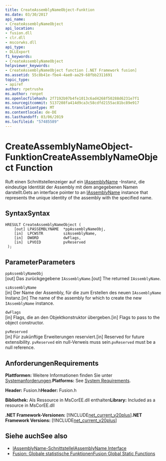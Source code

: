 ```yaml
---
title: CreateAssemblyNameObject-Funktion
ms.date: 03/30/2017
api_name:
- CreateAssemblyNameObject
api_location:
- fusion.dll
- clr.dll
- mscorwks.dll
api_type:
- DLLExport
f1_keywords:
- CreateAssemblyNameObject
helpviewer_keywords:
- CreateAssemblyNameObject function [.NET Framework fusion]
ms.assetid: 55c8b41e-fbe4-4ae0-aa29-68fbb2311691
topic_type:
- apiref
author: rpetrusha
ms.author: ronpet
ms.openlocfilehash: 2f7192b97b4fe1013c6ad4268f50288d6231e7f1
ms.sourcegitcommit: 5137208fa414d9ca3c58cdfd2155ac81bc89e917
ms.translationtype: MT
ms.contentlocale: de-DE
ms.lasthandoff: 03/06/2019
ms.locfileid: "57485589"
---
```

# <a name="createassemblynameobject-function"></a><span data-ttu-id="9b150-102">CreateAssemblyNameObject-Funktion</span><span class="sxs-lookup"><span data-stu-id="9b150-102">CreateAssemblyNameObject Function</span></span>
<span data-ttu-id="9b150-103">Ruft einen Schnittstellenzeiger auf ein [IAssemblyName](../../../../docs/framework/unmanaged-api/fusion/iassemblyname-interface.md) -Instanz, die eindeutige Identität der Assembly mit dem angegebenen Namen darstellt.</span><span class="sxs-lookup"><span data-stu-id="9b150-103">Gets an interface pointer to an [IAssemblyName](../../../../docs/framework/unmanaged-api/fusion/iassemblyname-interface.md) instance that represents the unique identity of the assembly with the specified name.</span></span>  
  
## <a name="syntax"></a><span data-ttu-id="9b150-104">Syntax</span><span class="sxs-lookup"><span data-stu-id="9b150-104">Syntax</span></span>  
  
```  
HRESULT CreateAssemblyNameObject (  
    [out] LPASSEMBLYNAME  *ppAssemblyNameObj,  
    [in]  LPCWSTR         szAssemblyName,  
    [in]  DWORD           dwFlags,  
    [in]  LPVOID          pvReserved  
 );  
```  
  
## <a name="parameters"></a><span data-ttu-id="9b150-105">Parameter</span><span class="sxs-lookup"><span data-stu-id="9b150-105">Parameters</span></span>  
 `ppAssemblyNameObj`  
 <span data-ttu-id="9b150-106">[out] Das zurückgegebene `IAssemblyName`.</span><span class="sxs-lookup"><span data-stu-id="9b150-106">[out] The returned `IAssemblyName`.</span></span>  
  
 `szAssemblyName`  
 <span data-ttu-id="9b150-107">[in] Der Name der Assembly, für die zum Erstellen des neuen `IAssemblyName` Instanz.</span><span class="sxs-lookup"><span data-stu-id="9b150-107">[in] The name of the assembly for which to create the new `IAssemblyName` instance.</span></span>  
  
 `dwFlags`  
 <span data-ttu-id="9b150-108">[in] Flags, die an den Objektkonstruktor übergeben.</span><span class="sxs-lookup"><span data-stu-id="9b150-108">[in] Flags to pass to the object constructor.</span></span>  
  
 `pvReserved`  
 <span data-ttu-id="9b150-109">[in] Für zukünftige Erweiterungen reserviert.</span><span class="sxs-lookup"><span data-stu-id="9b150-109">[in] Reserved for future extensibility.</span></span> <span data-ttu-id="9b150-110">`pvReserved` ein null-Verweis muss sein.</span><span class="sxs-lookup"><span data-stu-id="9b150-110">`pvReserved` must be a null reference.</span></span>  
  
## <a name="requirements"></a><span data-ttu-id="9b150-111">Anforderungen</span><span class="sxs-lookup"><span data-stu-id="9b150-111">Requirements</span></span>  
 <span data-ttu-id="9b150-112">**Plattformen:** Weitere Informationen finden Sie unter [Systemanforderungen](../../../../docs/framework/get-started/system-requirements.md).</span><span class="sxs-lookup"><span data-stu-id="9b150-112">**Platforms:** See [System Requirements](../../../../docs/framework/get-started/system-requirements.md).</span></span>  
  
 <span data-ttu-id="9b150-113">**Header:** Fusion.h</span><span class="sxs-lookup"><span data-stu-id="9b150-113">**Header:** Fusion.h</span></span>  
  
 <span data-ttu-id="9b150-114">**Bibliothek:** Als Ressource in MsCorEE.dll enthalten</span><span class="sxs-lookup"><span data-stu-id="9b150-114">**Library:** Included as a resource in MsCorEE.dll</span></span>  
  
 <span data-ttu-id="9b150-115">**.NET Framework-Versionen:** [!INCLUDE[net_current_v20plus](../../../../includes/net-current-v20plus-md.md)]</span><span class="sxs-lookup"><span data-stu-id="9b150-115">**.NET Framework Versions:** [!INCLUDE[net_current_v20plus](../../../../includes/net-current-v20plus-md.md)]</span></span>  
  
## <a name="see-also"></a><span data-ttu-id="9b150-116">Siehe auch</span><span class="sxs-lookup"><span data-stu-id="9b150-116">See also</span></span>
- [<span data-ttu-id="9b150-117">IAssemblyName-Schnittstelle</span><span class="sxs-lookup"><span data-stu-id="9b150-117">IAssemblyName Interface</span></span>](../../../../docs/framework/unmanaged-api/fusion/iassemblyname-interface.md)
- [<span data-ttu-id="9b150-118">Fusion: Globale statistische Funktionen</span><span class="sxs-lookup"><span data-stu-id="9b150-118">Fusion Global Static Functions</span></span>](../../../../docs/framework/unmanaged-api/fusion/fusion-global-static-functions.md)
